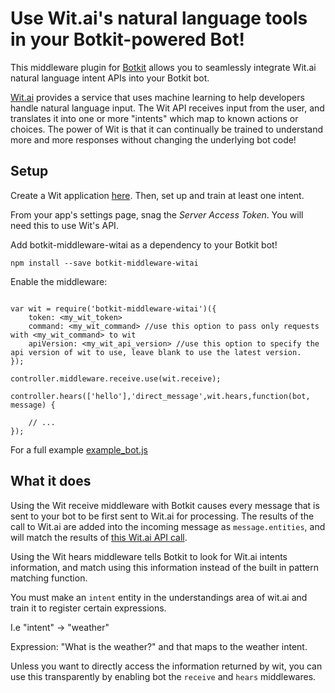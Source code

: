 # Use Wit.ai's natural language tools in your Botkit-powered Bot!

This middleware plugin for [Botkit](http://howdy.ai/botkit) allows you
to seamlessly integrate Wit.ai natural language intent APIs into your Botkit bot.

[Wit.ai](http://wit.ai) provides a service that uses machine learning to
help developers handle natural language input.  The Wit API receives input
from the user, and translates it into one or more "intents" which map to known
actions or choices.  The power of Wit is that it can continually be trained
to understand more and more responses without changing the underlying bot code!

## Setup

Create a Wit application [here](https://wit.ai/apps/new).  Then, set up and
train at least one intent.

From your app's settings page, snag the *Server Access Token*. You will
need this to use Wit's API.

Add botkit-middleware-witai as a dependency to your Botkit bot!

```
npm install --save botkit-middleware-witai
```

Enable the middleware:

```

var wit = require('botkit-middleware-witai')({
    token: <my_wit_token>
    command: <my_wit_command> //use this option to pass only requests with <my_wit_command> to wit
    apiVersion: <my_wit_api_version> //use this option to specify the api version of wit to use, leave blank to use the latest version.
});

controller.middleware.receive.use(wit.receive);

controller.hears(['hello'],'direct_message',wit.hears,function(bot, message) {

    // ...
});
```

For a full example [example_bot.js](example_bot.js)

## What it does

Using the Wit receive middleware with Botkit causes every message that is
sent to your bot to be first sent to Wit.ai for processing. The
results of the call to Wit.ai are added into the incoming message
as `message.entities`, and will match the results of [this Wit.ai API call](https://wit.ai/docs/http/20141022#get-intent-via-text-link).

Using the Wit hears middleware tells Botkit to look for Wit.ai intents
information, and match using this information instead of the built in
pattern matching function.

You must make an `intent` entity in the understandings area of wit.ai
and train it to register certain expressions.

I.e "intent" -> "weather"

Expression: "What is the weather?" and that maps to the weather intent.

Unless you want to directly access the information returned by wit,
you can use this transparently by enabling bot the `receive` and `hears`
middlewares.

